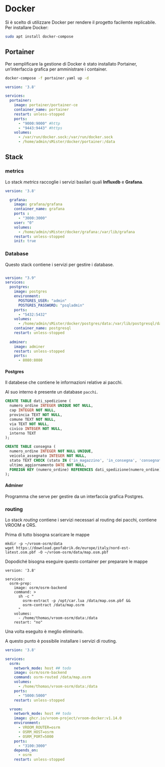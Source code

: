 
# Docker

Si è scelto di utilizzare Docker per rendere il progetto facilemte replicabile. Per installare Docker:

```sh
sudo apt install docker-compose
```

## Portainer

Per semplificare la gestione di Docker è stato installato Portainer, un’interfaccia grafica per amministrare i container.

```sh
docker-compose -f portainer.yaml up -d
```

```yaml
version: '3.8'

services:
  portainer:
    image: portainer/portainer-ce
    container_name: portainer
    restart: unless-stopped
    ports:
      - "9000:9000" #http
      - "9443:9443" #https
    volumes:
      - /var/run/docker.sock:/var/run/docker.sock
      - /home/admin/sMister/docker/portainer:/data
```

## Stack

### metrics

Lo stack _metrics_ raccoglie i servizi basilari quali **Influxdb** e **Grafana**.

```yaml
version: '3.8'

  grafana:
    image: grafana/grafana
    container_name: grafana
    ports :
      - "3000:3000"
    user: "0"
    volumes:
      - /home/admin/sMister/docker/grafana:/var/lib/grafana
    restart: unless-stopped
    init: true
```

### Database

Questo stack contiene i servizi per gestire i database.

```yaml

version: "3.9"
services:
  postgres:
    image: postgres
    environment:
      POSTGRES_USER: "admin"
      POSTGRES_PASSWORD: "psqladmin"
    ports:
      - "5432:5432"
    volumes:
      - /home/admin/sMister/docker/postgres/data:/var/lib/postgresql/data
    container_name: postgresql
    restart: unless-stopped
    
  adminer:
    image: adminer
    restart: unless-stopped
    ports: 
      - 8080:8080
```

#### Postgres

Il databese che contiene le informazioni relative ai pacchi.

Al suo interno è presente un database `pacchi`.

```sql
CREATE TABLE dati_spedizione (
  numero_ordine INTEGER UNIQUE NOT NULL,
  cap INTEGER NOT NULL,
  provincia TEXT NOT NULL,
  comune TEXT NOT NULL,
  via TEXT NOT NULL,
  civico INTEGER NOT NULL,
  interno TEXT
);
```

```sql
CREATE TABLE consegna (
  numero_ordine INTEGER NOT NULL UNIQUE,
  veicolo_assegnato INTEGER NOT NULL,
  stato TEXT CHECK (stato IN ('in_magazzino', 'in_consegna', 'consegnato', 'tentata_consegna')) NOT NULL,
  ultimo_aggiornamento DATE NOT NULL,
  FOREIGN KEY (numero_ordine) REFERENCES dati_spedizione(numero_ordine)
);
```

#### Adminer

Programma che serve per gestire da un interfaccia grafica Postgres.


### routing

Lo stack _routing_ contiene i servizi necessari al routing dei pacchi, contiene VROOM e ORS.

Prima di tutto bisogna scaricare le mappe
```
mkdir -p ~/vroom-osrm/data
wget https://download.geofabrik.de/europe/italy/nord-est-latest.osm.pbf -O ~/vroom-osrm/data/map.osm.pbf

```

Dopodiché bisogna eseguire questo container per preparare le mappe

```
version: '3.8'

services:
  osrm-prep:
    image: osrm/osrm-backend
    command: >
      sh -c "
        osrm-extract -p /opt/car.lua /data/map.osm.pbf &&
        osrm-contract /data/map.osrm
      "
    volumes:
      - /home/thomas/vroom-osrm/data:/data
    restart: "no"

```

Una volta eseguito è meglio eliminarlo.

A questo punto è possibile installare i servizi di routing.

```yaml
version: '3.8'

services:
  osrm:
    network_mode: host ## todo
    image: osrm/osrm-backend
    command: osrm-routed /data/map.osrm
    volumes:
      - /home/thomas/vroom-osrm/data:/data
    ports:
      - "5000:5000"
    restart: unless-stopped

  vroom:
    network_mode: host ## todo
    image: ghcr.io/vroom-project/vroom-docker:v1.14.0
    environment:
      - VROOM_ROUTER=osrm
      - OSRM_HOST=osrm
      - OSRM_PORT=5000
    ports:
      - "3100:3000"
    depends_on:
      - osrm
    restart: unless-stopped
```

